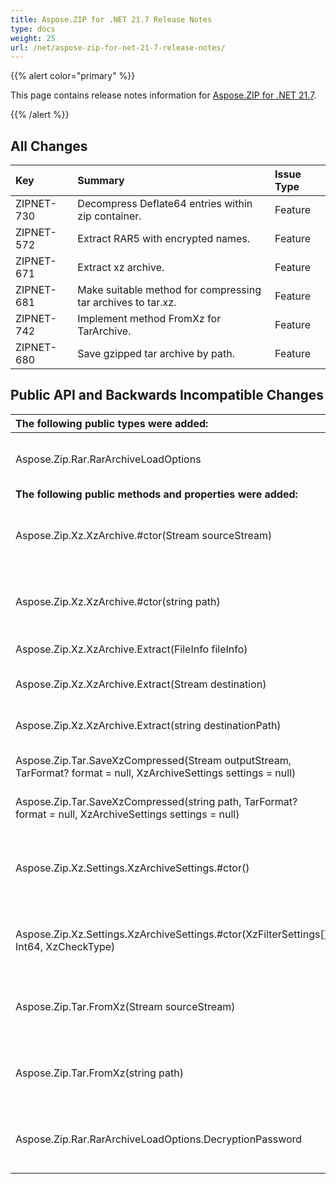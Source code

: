 ```yaml
---
title: Aspose.ZIP for .NET 21.7 Release Notes
type: docs
weight: 25
url: /net/aspose-zip-for-net-21-7-release-notes/
---
```


{{% alert color="primary" %}} 

This page contains release notes information for [Aspose.ZIP for .NET 21.7](https://downloads.aspose.com/zip/net/new-releases/aspose.zip-for-.net-21.7/).

{{% /alert %}} 


## **All Changes**

|**Key**|**Summary**|**Issue Type**|
| :- | :- | :- |
|ZIPNET-730|Decompress Deflate64 entries within zip container.|Feature|
|ZIPNET-572|Extract RAR5 with encrypted names.|Feature|
|ZIPNET-671|Extract xz archive.|Feature|
|ZIPNET-681|Make suitable method for compressing tar archives to tar.xz.|Feature|
|ZIPNET-742|Implement method FromXz for TarArchive.|Feature|
|ZIPNET-680|Save gzipped tar archive by path.|Feature|

## **Public API and Backwards Incompatible Changes**
|**The following public types were added:**|**Description**|
| :- | :- |
|Aspose.Zip.Rar.RarArchiveLoadOptions|Options with which RarArchive is loaded from compressed file.|
|**The following public methods and properties were added:**|**Description**|
|Aspose.Zip.Xz.XzArchive.#ctor(Stream sourceStream)|Initializes a new instance of the xz archive for extraction from stream.|
|Aspose.Zip.Xz.XzArchive.#ctor(string path)|Initializes a new instance of the xz archive for extraction by path.|
|Aspose.Zip.Xz.XzArchive.Extract(FileInfo fileInfo)|Extracts xz archive to a file.|
|Aspose.Zip.Xz.XzArchive.Extract(Stream destination)|Extracts xz archive to a stream.|
|Aspose.Zip.Xz.XzArchive.Extract(string destinationPath)|Extracts xz archive to a file by path.|
|Aspose.Zip.Tar.SaveXzCompressed(Stream outputStream, TarFormat? format = null, XzArchiveSettings settings = null)|Saves tar archive to the stream with xz compression.|
|Aspose.Zip.Tar.SaveXzCompressed(string path, TarFormat? format = null, XzArchiveSettings settings = null)|Saves tar archive by the path with xz compression.|
|Aspose.Zip.Xz.Settings.XzArchiveSettings.#ctor()|Initializes a new instance of the XzArchiveSettings class using single LZMA2 compression.|
|Aspose.Zip.Xz.Settings.XzArchiveSettings.#ctor(XzFilterSettings[], Int64, XzCheckType)|Initializes a new instance of the XzArchiveSettings class with custom parameters.|
|Aspose.Zip.Tar.FromXz(Stream sourceStream)|Extracts supplied xz format archive and composes TarArchive from extracted data.|
|Aspose.Zip.Tar.FromXz(string path)|Extracts supplied xz format archive and composes TarArchive from extracted data.|
|Aspose.Zip.Rar.RarArchiveLoadOptions.DecryptionPassword|Gets or sets the password to decrypt entries and entry names of RAR archive.|